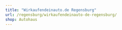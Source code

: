 ```yaml
---
title: "Wirkaufendeinauto.de Regensburg"
url: /regensburg/wirkaufendeinauto-de-regensburg/
shop: Autohaus
---
```

